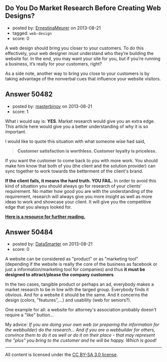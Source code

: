 ## Do You Do Market Research Before Creating Web Designs?

- posted by: [ErnestinaMeurer](https://stackexchange.com/users/-1/26328-ernestinameurer) on 2013-08-21
- tagged: `web-design`
- score: 0

A web design should bring you closer to your customers. To do this effectively, your web designer must understand who they’re building the website for. In the end, you may want your site for you, but if you’re running a business, it’s really for your customers, right?

As a side note, another way to bring you close to your customers is by taking advantage of the nonverbal cues that influence your website visitors.


## Answer 50482

- posted by: [masterbinoy](https://stackexchange.com/users/-1/27046-masterbinoy) on 2013-08-21
- score: 1

<p>What i would say is: <strong>YES</strong>. Market research would give you an extra edge.
This article here would give you a better understanding of why it is so important.</p>

<p>I would like to quote this situation with what someone wise had said,</p>

<blockquote>
  <p><strong>Customer satisfaction is worthless. Customer loyalty is priceless.</strong></p>
</blockquote>

<p>If you want the customer to come back to you with more work. You should make him know that both of you (the client and the solution provider) can sync together to work towards the betterment of the client's brand.</p>

<p><strong>If the client fails, it means the hard truth. YOU FAIL.</strong> In order to avoid this kind of situation you should always go for research of your clients’ requirement. No matter how good you are with the understanding of the requirement, research will always give you more insight as well as more ideas to work and showcase your client. It will give you the competitive edge that you always looked for.</p>

<p><strong><a href="http://freefeast.info/general-it-articles/do-you-need-to-do-market-research-before-creating-web-designs/" rel="nofollow">Here is a resource for further reading.</a></strong></p>



## Answer 50484

- posted by: [DataSmarter](https://stackexchange.com/users/-1/27274-datasmarter) on 2013-08-21
- score: 0

A website can be considered as "product" or as "marketing tool" (depending if the website is really the core of the business as facebook or just a information/marketing tool for companies) and thus **it must be designed to attract/please the company customers**.

In the two cases, tangible product or perhaps an ad, everybody makes a market research to be in line with the targed group. Everybody finds it obvious. And for a website it should be the same. And it concerns the design (colors, "features",...) and usability (web for seniors?). 

One example for all: a website for attorney's association probably doesn't require a "like" button...


My advice: *If you are doing your own web (or preparing the information for the webbuilder) do the research... And if you are a webbuilder for others, convince them to do it as well or do it on their place - that may represent the "plus" you bring to the customer and he will be happy. Which is good!*





---

All content is licensed under the [CC BY-SA 3.0 license](https://creativecommons.org/licenses/by-sa/3.0/).
